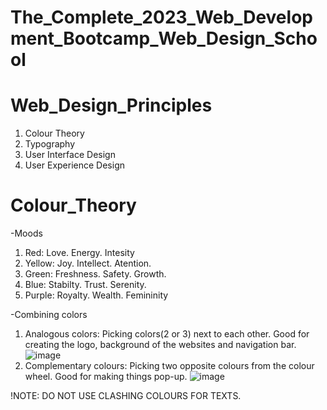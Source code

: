 # The_Complete_2023_Web_Development_Bootcamp_Web_Design_School
# Web_Design_Principles
1) Colour Theory<br>
2) Typography<br>
3) User Interface Design<br>
4) User Experience Design
# Colour_Theory
-<bold>Moods</bold> 
1) Red: Love. Energy. Intesity
2) Yellow: Joy. Intellect. Atention.
3) Green: Freshness. Safety. Growth.
4) Blue: Stabilty. Trust. Serenity.
5) Purple: Royalty. Wealth. Femininity <br>

-Combining colors
1) Analogous colors: Picking colors(2 or 3) next to each other. Good for creating the logo, background of the websites and navigation bar.
![image](https://github.com/Long1908/The_Complete_2023_Web_Development_Bootcamp_Web_Design_School/assets/56315912/1d5701d7-0af1-4ebf-b7de-a8d2f7dcd459)
2) Complementary colours: Picking two opposite colours from the colour wheel. Good for making things pop-up.
![image](https://github.com/Long1908/The_Complete_2023_Web_Development_Bootcamp_Web_Design_School/assets/56315912/4abf9da9-5eb7-43c7-be6c-409df9e329db)

!NOTE: DO NOT USE CLASHING COLOURS FOR TEXTS.
